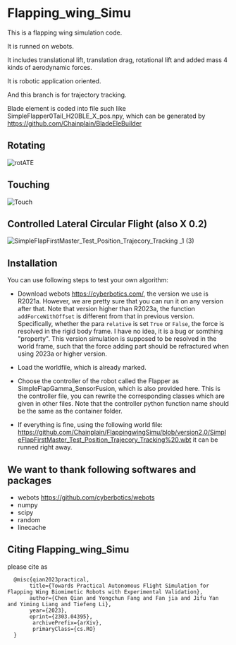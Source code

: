 # Flapping_wing_Simu


This is a flapping wing simulation code.

It is runned on webots.

It includes translational lift, translation drag, rotational lift and added mass 4 kinds of aerodynamic forces.

It is robotic application oriented.

And this branch is for trajectory tracking.

Blade element is coded into file such like SimpleFlapper0Tail_H20BLE_X_pos.npy, 
which can be generated by https://github.com/Chainplain/BladeEleBuilder

## Rotating
![rotATE](https://user-images.githubusercontent.com/13344614/213115044-7e50ea93-31e7-47e8-ae14-2f1954aa7098.gif)

## Touching
![Touch](https://user-images.githubusercontent.com/13344614/213117242-ca26c989-b4c0-4cf9-8dd2-9c68caa9845e.gif)

## Controlled Lateral Circular Flight (also X 0.2)
![SimpleFlapFirstMaster_Test_Position_Trajecory_Tracking _1 (3)](https://user-images.githubusercontent.com/13344614/236652989-760276c9-25ec-4631-bd5d-6d3665bbdb8f.gif)

## Installation
You can use following steps to test your own algorithm:

- Download webots https://cyberbotics.com/, the version we use is R2021a. However, we are pretty sure that you can run it on any version after that.
  Note that version higher than R2023a, the function ``addForceWithOffset`` is different from that in previous version.
  Specifically, whether the para ``relative`` is set ``True`` or ``False``, the force is resolved in the rigid body frame.
  I have no idea, it is a bug or somthing "property". This version simulation is supposed to be resolved in the world frame,
  such that the force adding part should be refractured when using 2023a or higher version.

- Load the worldfile, which is already marked.

- Choose the controller of the robot called the Flapper as SimpleFlapGamma_SensorFusion, which is also provided here. This is the controller file, you can rewrite the corresponding classes which are given in other files.
  Note that the controller python function name should be the same as the container folder. 

- If everything is fine, using the following world file:
https://github.com/Chainplain/FlappingwingSimu/blob/version2.0/SimpleFlapFirstMaster_Test_Position_Trajecory_Tracking%20.wbt 
it can be runned right away.


##  We want to thank following softwares and packages
- webots https://github.com/cyberbotics/webots
- numpy
- scipy
- random
- linecache

## Citing Flapping_wing_Simu

please cite as 

```
  @misc{qian2023practical,
       title={Towards Practical Autonomous Flight Simulation for Flapping Wing Biomimetic Robots with Experimental Validation}, 
       author={Chen Qian and Yongchun Fang and Fan jia and Jifu Yan and Yiming Liang and Tiefeng Li},
       year={2023},
       eprint={2303.04395},
        archivePrefix={arXiv},
        primaryClass={cs.RO}
  }
```

